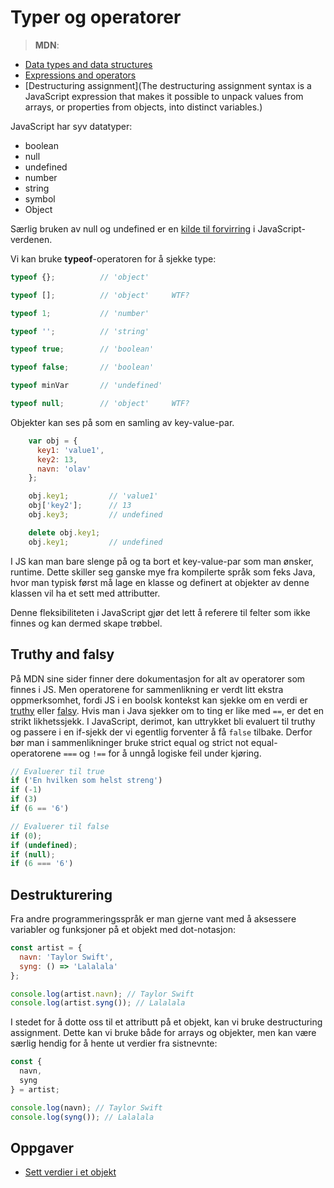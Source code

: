 # Typer og operatorer

> **MDN**:
* [Data types and data structures ](https://developer.mozilla.org/en-US/docs/Web/JavaScript/Data_structures)
* [Expressions and operators](https://developer.mozilla.org/en-US/docs/Web/JavaScript/Guide/Expressions_and_Operators)
* [Destructuring assignment](The destructuring assignment syntax is a JavaScript expression that makes it possible to unpack values from arrays, or properties from objects, into distinct variables.)

JavaScript har syv datatyper:
* boolean
* null
* undefined
* number
* string
* symbol
* Object

Særlig bruken av null og undefined er en [kilde til forvirring](https://stackoverflow.com/questions/461966/why-is-there-a-null-value-in-javascript) i JavaScript-verdenen.

Vi kan bruke **typeof**-operatoren for å sjekke type:
```javascript
typeof {};          // 'object'

typeof [];          // 'object'     WTF?

typeof 1;           // 'number'

typeof '';          // 'string'

typeof true;        // 'boolean'

typeof false;       // 'boolean'

typeof minVar       // 'undefined'

typeof null;        // 'object'     WTF?
```

Objekter kan ses på som en samling av key-value-par.

```javascript
    var obj = {
      key1: 'value1',
      key2: 13,
      navn: 'olav'
    };

    obj.key1;         // 'value1'
    obj['key2'];      // 13
    obj.key3;         // undefined

    delete obj.key1;
    obj.key1;         // undefined
```

I JS kan man bare slenge på og ta bort et key-value-par som man ønsker, runtime. Dette skiller seg ganske mye fra kompilerte språk som feks Java, hvor man typisk først må lage en klasse og definert at objekter av denne klassen vil ha et sett med attributter.

Denne fleksibiliteten i JavaScript gjør det lett å referere til felter som ikke finnes og kan dermed skape trøbbel.

## Truthy and falsy
På MDN sine sider finner dere dokumentasjon for alt av operatorer som finnes i JS. Men operatorene for sammenlikning er verdt litt ekstra oppmerksomhet, fordi JS i en boolsk kontekst kan sjekke om en verdi er [truthy](https://developer.mozilla.org/en-US/docs/Glossary/Truthy) eller [falsy](https://developer.mozilla.org/en-US/docs/Glossary/Falsy). Hvis man i Java sjekker om to ting er like med `==`, er det en strikt likhetssjekk. I JavaScript, derimot, kan uttrykket bli evaluert til truthy og passere i en if-sjekk der vi egentlig forventer å få `false` tilbake. Derfor bør man i sammenlikninger bruke strict equal og strict not equal-operatorene `===` og `!==` for å unngå logiske feil under kjøring.

```js
// Evaluerer til true
if ('En hvilken som helst streng')
if (-1)
if (3)
if (6 == '6')

// Evaluerer til false
if (0);
if (undefined);
if (null);
if (6 === '6')
```

## Destrukturering
Fra andre programmeringsspråk er man gjerne vant med å aksessere variabler og funksjoner på et objekt med dot-notasjon:

```js
const artist = {
  navn: 'Taylor Swift',
  syng: () => 'Lalalala'
};

console.log(artist.navn); // Taylor Swift
console.log(artist.syng()); // Lalalala
```

I stedet for å dotte oss til et attributt på et objekt, kan vi bruke destructuring assignment. Dette kan vi bruke både for arrays og objekter, men kan være særlig hendig for å hente ut verdier fra sistnevnte:

```js
const {
  navn,
  syng
} = artist;

console.log(navn); // Taylor Swift
console.log(syng()); // Lalalala
```


## Oppgaver
* [Sett verdier i et objekt](https://jsfiddle.net/ingvilin/DuYAc/104/)
